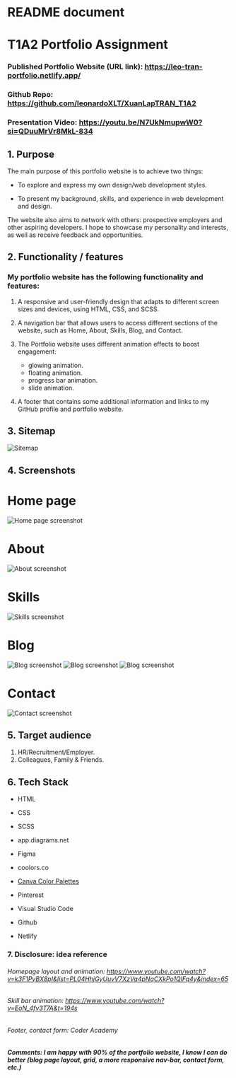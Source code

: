 # README document

# T1A2 Portfolio Assignment
### Published Portfolio Website (URL link): https://leo-tran-portfolio.netlify.app/

### Github Repo: https://github.com/leonardoXLT/XuanLapTRAN_T1A2

### Presentation Video: https://youtu.be/N7UkNmupwW0?si=QDuuMrVr8MkL-834

## 1. Purpose 

The main purpose of this portfolio website is to achieve two things:

- To explore and express my own design/web development styles.

- To present my background, skills, and experience in web development and design.

The website also aims to network with others: prospective employers and other aspiring developers. I hope to showcase my personality and interests, as well as receive feedback and opportunities.

## 2. Functionality / features

### My portfolio website has the following functionality and features:

1. A responsive and user-friendly design that adapts to different screen sizes and devices, using HTML, CSS, and SCSS.

2. A navigation bar that allows users to access different sections of the website, such as Home, About, Skills, Blog, and Contact.

3. The Portfolio website uses different animation effects to boost engagement: 
    -	glowing animation.
    -	floating animation.
    -	progress bar animation.
    -	slide animation.

4. A footer that contains some additional information and links to my GitHub profile and portfolio website.


## 3. Sitemap

![Sitemap](./docs/sitemap.jpg)


## 4. Screenshots

# Home page
![Home page screenshot](./docs/result/home.JPG)

# About
![About screenshot](./docs/result/about.JPG)

# Skills
![Skills screenshot](./docs/result/skills.JPG)

# Blog
![Blog screenshot](./docs/result/iPhone%2014%20&%2015%20Pro%20Max%20-%2011.jpg)
![Blog screenshot](./docs/result/iPad%20Pro%2011_%20-%2011.jpg)
![Blog screenshot](./docs/result/Desktop%20-%201034.jpg)
# Contact
![Contact screenshot](./docs/result/Contact.JPG)

## 5. Target audience

1.	HR/Recruitment/Employer.
2.	Colleagues, Family & Friends.


## 6. Tech Stack

* HTML
* CSS
* SCSS

* app.diagrams.net
* Figma

* coolors.co
* [Canva Color Palettes](https://www.canva.com/colors/color-palettes/)
* Pinterest

* Visual Studio Code

* Github
* Netlify

### 7. Disclosure: idea reference

###### Homepage layout and animation: https://www.youtube.com/watch?v=k3F1PyBX8pI&list=PL04HhjGyUuvV7XzVa4pNqCXkPo1QlFq4y&index=65

###### Skill bar animation: https://www.youtube.com/watch?v=EoN_4fv3T7A&t=194s

###### Footer, contact form: Coder Academy

##### Comments: I am happy with 90% of the portfolio website, I know I can do better (blog page layout, grid, a more responsive nav-bar, contact form, etc.)